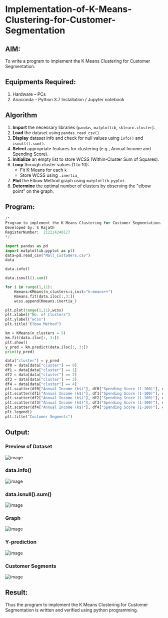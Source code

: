 # Implementation-of-K-Means-Clustering-for-Customer-Segmentation

## AIM:
To write a program to implement the K Means Clustering for Customer Segmentation.

## Equipments Required:
1. Hardware – PCs
2. Anaconda – Python 3.7 Installation / Jupyter notebook

## Algorithm
1. **Import** the necessary libraries (`pandas`, `matplotlib`, `sklearn.cluster`).
2. **Load** the dataset using `pandas.read_csv()`.
3. **Display** dataset info and check for null values using `info()` and `isnull().sum()`.
4. **Select** appropriate features for clustering (e.g., Annual Income and Spending Score).
5. **Initialize** an empty list to store WCSS (Within-Cluster Sum of Squares).
6. **Loop** through cluster values (1 to 10):
    - Fit K-Means for each `k`
    - Store WCSS using `.inertia_`
7. **Plot** the Elbow Method graph using `matplotlib.pyplot`.
8. **Determine** the optimal number of clusters by observing the "elbow point" on the graph.


## Program:
```py
/*
Program to implement the K Means Clustering for Customer Segmentation.
Developed by: S Rajath
RegisterNumber:  212224240127
*/

import pandas as pd
import matplotlib.pyplot as plt
data=pd.read_csv("Mall_Customers.csv")
data

data.info()

data.isnull().sum()

for i in range(1,11):
    Kmeans=KMeans(n_clusters=i,init="k-means++")
    Kmeans.fit(data.iloc[:,3:])
    wcss.append(Kmeans.inertia_)

plt.plot(range(1,11),wcss)
plt.xlabel("No. of Clusters")
plt.ylabel("wcss")
plt.title("Elbow Method")

km = KMeans(n_clusters = 5)
km.fit(data.iloc[:, 3:])
plt.show()
y_pred = km.predict(data.iloc[:, 3:])
print(y_pred)

data["cluster"] = y_pred
df0 = data[data["cluster"] == 0]
df1 = data[data["cluster"] == 1]
df2 = data[data["cluster"] == 2]
df3 = data[data["cluster"] == 3]
df4 = data[data["cluster"] == 4]
plt.scatter(df0["Annual Income (k$)"], df0["Spending Score (1-100)"], c = "red", label = "cluster0")
plt.scatter(df1["Annual Income (k$)"], df1["Spending Score (1-100)"], c = "black", label = "cluster1")
plt.scatter(df2["Annual Income (k$)"], df2["Spending Score (1-100)"], c = "blue", label = "cluster2")
plt.scatter(df3["Annual Income (k$)"], df3["Spending Score (1-100)"], c = "green", label = "cluster3")
plt.scatter(df4["Annual Income (k$)"], df4["Spending Score (1-100)"], c = "magenta", label = "cluster4")
plt.legend()
plt.title("Customer Segments")
```

## Output:
### Preview of Dataset
![image](https://github.com/user-attachments/assets/6dfeb43c-c02f-4506-8e86-86607758d0f4)

### data.info()
  ![image](https://github.com/user-attachments/assets/c5d73bf4-3935-4fed-9a46-683640d68d6c)

### data.isnull().sum()
![image](https://github.com/user-attachments/assets/2f297d3d-0639-4166-8133-b26afdc6cabe)

### Graph
![image](https://github.com/user-attachments/assets/cc3abfa2-10ab-4617-9e11-998402f6c8d5)

### Y-prediction
![image](https://github.com/user-attachments/assets/658d5ded-7764-4aee-b22e-1c72b547ad4d)

### Customer Segments
![image](https://github.com/user-attachments/assets/db53fe17-261f-4fcd-824a-0f2df628ab9c)



## Result:
Thus the program to implement the K Means Clustering for Customer Segmentation is written and verified using python programming.
